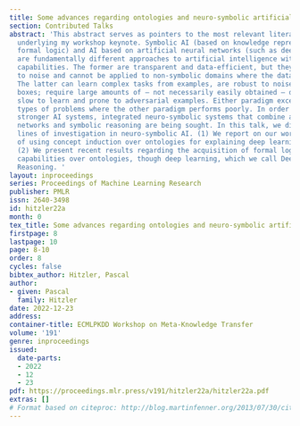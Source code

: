 ```yaml
---
title: Some advances regarding ontologies and neuro-symbolic artificial intelligence
section: Contributed Talks
abstract: 'This abstract serves as pointers to the most relevant literature references
  underlying my workshop keynote. Symbolic AI (based on knowledge representation and
  formal logic) and AI based on artificial neural networks (such as deep learning)
  are fundamentally different approaches to artificial intelligence with complementary
  capabilities. The former are transparent and data-efficient, but they are sensitive
  to noise and cannot be applied to non-symbolic domains where the data is ambiguous.
  The latter can learn complex tasks from examples, are robust to noise, but are black
  boxes; require large amounts of – not necessarily easily obtained – data, and are
  slow to learn and prone to adversarial examples. Either paradigm excels at certain
  types of problems where the other paradigm performs poorly. In order to develop
  stronger AI systems, integrated neuro-symbolic systems that combine artificial neural
  networks and symbolic reasoning are being sought. In this talk, we discuss two related
  lines of investigation in neuro-symbolic AI. (1) We report on our work in progress
  of using concept induction over ontologies for explaining deep learning systems.
  (2) We present recent results regarding the acquisition of formal logical reasoning
  capabilities over ontologies, though deep learning, which we call Deep Deductive
  Reasoning. '
layout: inproceedings
series: Proceedings of Machine Learning Research
publisher: PMLR
issn: 2640-3498
id: hitzler22a
month: 0
tex_title: Some advances regarding ontologies and neuro-symbolic artificial intelligence
firstpage: 8
lastpage: 10
page: 8-10
order: 8
cycles: false
bibtex_author: Hitzler, Pascal
author:
- given: Pascal
  family: Hitzler
date: 2022-12-23
address:
container-title: ECMLPKDD Workshop on Meta-Knowledge Transfer
volume: '191'
genre: inproceedings
issued:
  date-parts:
  - 2022
  - 12
  - 23
pdf: https://proceedings.mlr.press/v191/hitzler22a/hitzler22a.pdf
extras: []
# Format based on citeproc: http://blog.martinfenner.org/2013/07/30/citeproc-yaml-for-bibliographies/
---
```


